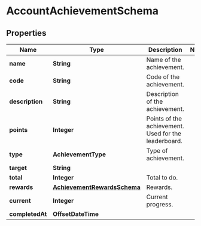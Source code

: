 

# AccountAchievementSchema


## Properties

| Name | Type | Description | Notes |
|------------ | ------------- | ------------- | -------------|
|**name** | **String** | Name of the achievement. |  |
|**code** | **String** | Code of the achievement.  |  |
|**description** | **String** | Description of the achievement. |  |
|**points** | **Integer** | Points of the achievement. Used for the leaderboard. |  |
|**type** | **AchievementType** | Type of achievement. |  |
|**target** | **String** |  |  |
|**total** | **Integer** | Total to do. |  |
|**rewards** | [**AchievementRewardsSchema**](AchievementRewardsSchema.md) | Rewards. |  |
|**current** | **Integer** | Current progress. |  |
|**completedAt** | **OffsetDateTime** |  |  |



